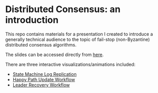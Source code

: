 # Distributed Consensus: an introduction

This repo contains materials for a presentation I created to introduce
a generally technical audience to the topic of fail-stop
(non-Byzantine) distributed consensus algorithms.

The slides can be accessed directly from [here](
https://storage.googleapis.com/consensus-intro-talk/html/slides/index.html
).

There are three interactive visualizations/animations included:

 - [State Machine Log Replication](https://storage.googleapis.com/consensus-intro-talk/state-machines.html)
 - [Happy Path Update Workflow](https://storage.googleapis.com/consensus-intro-talk/cluster.html)
 - [Leader Recovery Workflow](https://storage.googleapis.com/consensus-intro-talk/recovery-simple.html)
